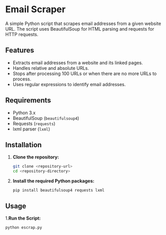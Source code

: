 # Email Scraper

A simple Python script that scrapes email addresses from a given website URL. The script uses BeautifulSoup for HTML parsing and requests for HTTP requests.

## Features

- Extracts email addresses from a website and its linked pages.
- Handles relative and absolute URLs.
- Stops after processing 100 URLs or when there are no more URLs to process.
- Uses regular expressions to identify email addresses.

## Requirements

- Python 3.x
- BeautifulSoup (`beautifulsoup4`)
- Requests (`requests`)
- lxml parser (`lxml`)

## Installation

1. **Clone the repository:**

   ```bash
   git clone <repository-url>
   cd <repository-directory>

2. **Install the required Python packages:**
   ```ssh
   pip install beautifulsoup4 requests lxml
   ```
## Usage

1.**Run the Script:**
   ```ssh
   python escrap.py
   ```
   
